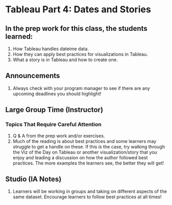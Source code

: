 # Tableau Part 4: Dates and Stories

## In the prep work for this class, the students learned:

1. How Tableau handles dateime data.
1. How they can apply best practices for visualizations in Tableau.
1. What a story is in Tableau and how to create one.

## Announcements
1. Always check with your program manager to see if there are any upcoming deadlines you should highlight!

## Large Group Time (Instructor)

### Topics That Require Careful Attention
1. Q & A from the prep work and/or exercises.
1. Much of the reading is about best practices and some learners may struggle to get a handle on these. If this is the case, try walking through the Viz of the Day on Tableau or another visualization/story that you enjoy and leading a discussion on how the author followed best practices. The more examples the learners see, the better they will get!


## Studio (IA Notes)

1. Learners will be working in groups and taking on different aspects of the same dataset. Encourage learners to follow best practices at all times!
